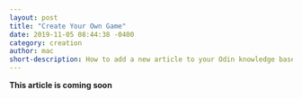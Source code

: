 ```yaml
---
layout: post
title: "Create Your Own Game"
date: 2019-11-05 08:44:38 -0400
category: creation
author: mac
short-description: How to add a new article to your Odin knowledge base
---
```


**This article is coming soon**


